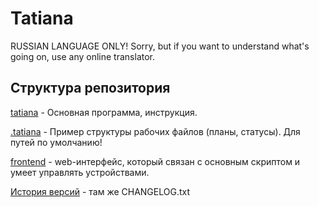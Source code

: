 #  Tatiana
RUSSIAN LANGUAGE ONLY! Sorry, but if you want to understand what's going on, use any online translator.

Структура репозитория
----
[tatiana](https://github.com/Butylkus/BuRasPi/tree/master/tatiana) - Основная программа, инструкция.

[.tatiana](https://github.com/Butylkus/BuRasPi/tree/master/.tatiana) - Пример структуры рабочих файлов (планы, статусы). Для путей по умолчанию!

[frontend](https://github.com/Butylkus/BuRasPi/tree/master/frontend) - web-интерфейс, который связан с основным скриптом и умеет управлять устройствами.

[История версий](https://github.com/Butylkus/BuRasPi/blob/master/tatiana/CHANGELOG.txt) - там же CHANGELOG.txt
